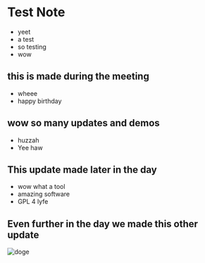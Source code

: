 # Test Note


* yeet
* a test
* so testing
* wow

## this is made during the meeting

* wheee
* happy birthday

## wow so many updates and demos

* huzzah
* Yee haw

## This update made later in the day

* wow what a tool
* amazing software
* GPL 4 lyfe


## Even further in the day we made this other update

![doge](https://upload.wikimedia.org/wikipedia/en/thumb/5/5f/Original_Doge_meme.jpg/300px-Original_Doge_meme.jpg)